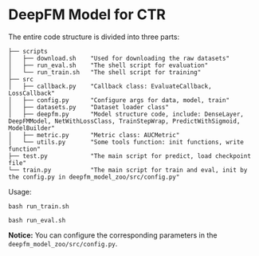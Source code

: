 # DeepFM Model for CTR

The entire code structure is divided into three parts:
```
├── scripts
│   ├── download.sh    "Used for downloading the raw datasets"
│   ├── run_eval.sh    "The shell script for evaluation"
│   └── run_train.sh   "The shell script for training"
├── src
│   ├── callback.py    "Callback class: EvaluateCallback, LossCallback"
│   ├── config.py      "Configure args for data, model, train"
│   ├── datasets.py    "Dataset loader class"
│   ├── deepfm.py      "Model structure code, include: DenseLayer, DeepFMModel, NetWithLossClass, TrainStepWrap, PredictWithSigmoid, ModelBuilder"
│   ├── metric.py      "Metric class: AUCMetric"
│   └── utils.py       "Some tools function: init functions, write function"
├── test.py            "The main script for predict, load checkpoint file"
└── train.py           "The main script for train and eval, init by the config.py in deepfm_model_zoo/src/config.py"
```

Usage:
```
bash run_train.sh

bash run_eval.sh
```

**Notice:** You can configure the corresponding parameters in the `deepfm_model_zoo/src/config.py`.


